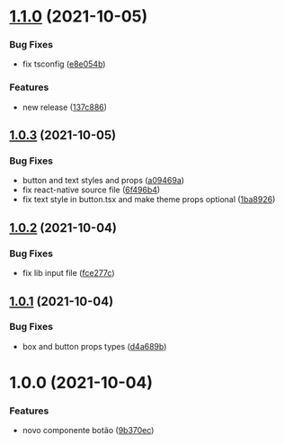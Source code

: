 # [1.1.0](https://github.com/saraivavini/pipeland-ui/compare/v1.0.3...v1.1.0) (2021-10-05)


### Bug Fixes

* fix tsconfig ([e8e054b](https://github.com/saraivavini/pipeland-ui/commit/e8e054bf2a99fa6482acb6c84ac69b75a741284e))


### Features

* new release ([137c886](https://github.com/saraivavini/pipeland-ui/commit/137c88629dcda9906592bb4966faf303d4c94dc9))

## [1.0.3](https://github.com/saraivavini/pipeland-ui/compare/v1.0.2...v1.0.3) (2021-10-05)


### Bug Fixes

* button and text styles and props ([a09469a](https://github.com/saraivavini/pipeland-ui/commit/a09469a197dcbf0fff53fd3607b5d65988aac25d))
* fix react-native source file ([6f496b4](https://github.com/saraivavini/pipeland-ui/commit/6f496b4e9958d635d5c965cda01730bb16d3400d))
* fix text style in button.tsx and make theme props optional ([1ba8926](https://github.com/saraivavini/pipeland-ui/commit/1ba8926edd48fdb344ed357a8330782c7a80382d))

## [1.0.2](https://github.com/saraivavini/pipeland-ui/compare/v1.0.1...v1.0.2) (2021-10-04)


### Bug Fixes

* fix lib input file ([fce277c](https://github.com/saraivavini/pipeland-ui/commit/fce277c043c14ce2eaae07ddcf372c66e77fc1fd))

## [1.0.1](https://github.com/saraivavini/pipeland-ui/compare/v1.0.0...v1.0.1) (2021-10-04)


### Bug Fixes

* box and button props types ([d4a689b](https://github.com/saraivavini/pipeland-ui/commit/d4a689b31eec0b5ca8050e374eccdb25b8f7c598))

# 1.0.0 (2021-10-04)


### Features

* novo componente botão ([9b370ec](https://github.com/saraivavini/pipeland-ui/commit/9b370ecbae85a8a0205fcd1118c518fdb767e10b))
